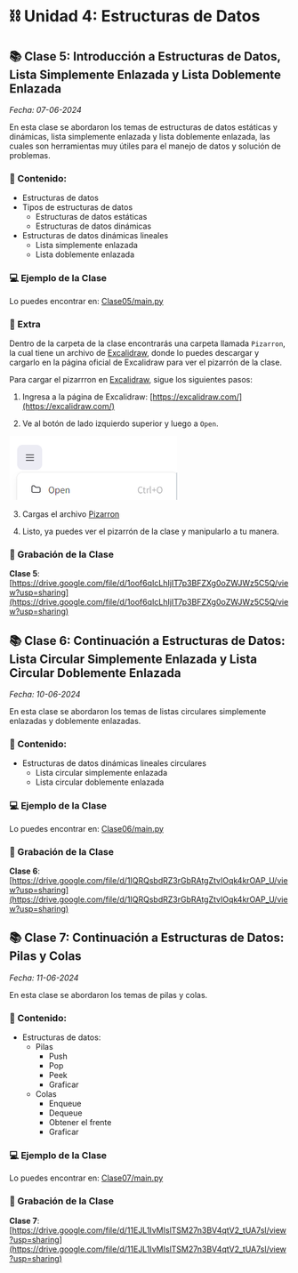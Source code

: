 # ⛓️ Unidad 4: Estructuras de Datos

## 📚 Clase 5: Introducción a Estructuras de Datos, Lista Simplemente Enlazada y Lista Doblemente Enlazada

_Fecha: 07-06-2024_

En esta clase se abordaron los temas de estructuras de datos estáticas y dinámicas, lista simplemente enlazada y lista doblemente enlazada, las cuales son herramientas muy útiles para el manejo de datos y solución de problemas.

### 📖 Contenido:

- Estructuras de datos
- Tipos de estructuras de datos
    - Estructuras de datos estáticas
    - Estructuras de datos dinámicas
- Estructuras de datos dinámicas lineales
    - Lista simplemente enlazada
    - Lista doblemente enlazada

### 💻 Ejemplo de la Clase

Lo puedes encontrar en:  [Clase05/main.py](./Clase05/main.py)

### 🚀 Extra

Dentro de la carpeta de la clase encontrarás una carpeta llamada `Pizarron`, la cual tiene un archivo de [Excalidraw](https://excalidraw.com/), donde lo puedes descargar y cargarlo en la página oficial de Excalidraw para ver el pizarrón de la clase.

Para cargar el pizarrron en [Excalidraw](https://excalidraw.com/), sigue los siguientes pasos:

1. Ingresa a la página de Excalidraw: [https://excalidraw.com/](https://excalidraw.com/)

2. Ve al botón de lado izquierdo superior y luego a `Open`.

![Open](./images/img1.png)

3. Cargas el archivo [Pizarron](./Clase05/Pizarron/EjemploClase05.excalidraw)

4. Listo, ya puedes ver el pizarrón de la clase y manipularlo a tu manera.

### 🎥 Grabación de la Clase

**Clase 5**: [https://drive.google.com/file/d/1oof6qIcLhIjIT7p3BFZXg0oZWJWz5C5Q/view?usp=sharing](https://drive.google.com/file/d/1oof6qIcLhIjIT7p3BFZXg0oZWJWz5C5Q/view?usp=sharing)

## 📚 Clase 6: Continuación a Estructuras de Datos: Lista Circular Simplemente Enlazada y Lista Circular Doblemente Enlazada

_Fecha: 10-06-2024_

En esta clase se abordaron los temas de listas circulares simplemente enlazadas y doblemente enlazadas.

### 📖 Contenido:

- Estructuras de datos dinámicas lineales circulares
    - Lista circular simplemente enlazada
    - Lista circular doblemente enlazada

### 💻 Ejemplo de la Clase

Lo puedes encontrar en:  [Clase06/main.py](./Clase06/main.py)

### 🎥 Grabación de la Clase

**Clase 6**: [https://drive.google.com/file/d/1IQRQsbdRZ3rGbRAtgZtvIOqk4krOAP_U/view?usp=sharing](https://drive.google.com/file/d/1IQRQsbdRZ3rGbRAtgZtvIOqk4krOAP_U/view?usp=sharing)

## 📚 Clase 7: Continuación a Estructuras de Datos: Pilas y Colas

_Fecha: 11-06-2024_

En esta clase se abordaron los temas de pilas y colas.

### 📖 Contenido:

- Estructuras de datos:
    - Pilas
        - Push
        - Pop
        - Peek
        - Graficar
    - Colas
        - Enqueue
        - Dequeue
        - Obtener el frente
        - Graficar

### 💻 Ejemplo de la Clase

Lo puedes encontrar en:  [Clase07/main.py](./Clase07/main.py)

### 🎥 Grabación de la Clase

**Clase 7**: [https://drive.google.com/file/d/11EJL1IvMIslTSM27n3BV4qtV2_tUA7sl/view?usp=sharing](https://drive.google.com/file/d/11EJL1IvMIslTSM27n3BV4qtV2_tUA7sl/view?usp=sharing)